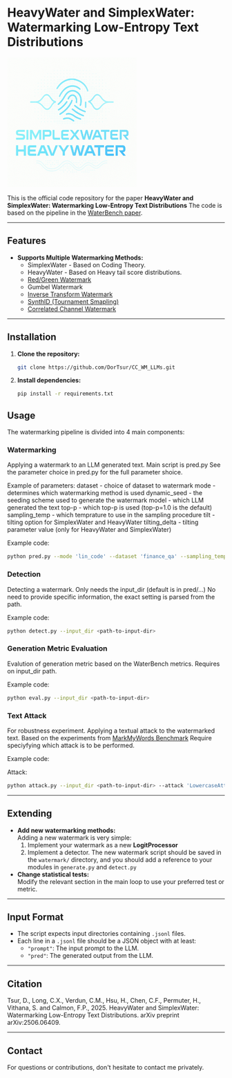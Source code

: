 # HeavyWater and SimplexWater: Watermarking Low-Entropy Text Distributions

<img src="images/readme_image.png" width="300" style="vertical-align: top right;"/>

This is the official code repository for the paper **HeavyWater and SimplexWater: Watermarking Low-Entropy Text Distributions**
The code is based on the pipeline in the [WaterBench paper](https://arxiv.org/abs/2311.07138).

---

## Features

- **Supports Multiple Watermarking Methods:**
  - SimplexWater - Based on Coding Theory.
  - HeavyWater - Based on Heavy tail score distributions.
  - [Red/Green Watermark]([https://example.com](https://proceedings.mlr.press/v202/kirchenbauer23a.html))
  - Gumbel Watermark
  - [Inverse Transform Watermark](https://arxiv.org/abs/2307.15593)
  - [SynthID (Tournament Smapling)](https://www.nature.com/articles/s41586-024-08025-4)
  - [Correlated Channel Watermark](https://arxiv.org/abs/2505.08878)

---

## Installation

1. **Clone the repository:**
   ```bash
   git clone https://github.com/DorTsur/CC_WM_LLMs.git
   ```

2. **Install dependencies:**
   ```bash
   pip install -r requirements.txt
   ```

## Usage

The watermarking pipeline is divided into 4 main components:

### Watermarking
Applying a watermark to an LLM generated text. Main script is pred.py
See the parameter choice in pred.py for the full parameter shoice.

Example of parameters:
dataset - choice of dataset to watermark
mode - determines which watermarking method is used
dynamic_seed - the seeding scheme used to generate the watermark
model - which LLM generated the text
top-p - which top-p is used (top-p=1.0 is the default)
sampling_temp - which temprature to use in the sampling procedure
tilt - tilting option for SimplexWater and HeavyWater
tilting_delta - tilting parameter value (only for HeavyWater and SimplexWater)

Example code:

```bash
python pred.py --mode 'lin_code' --dataset 'finance_qa' --sampling_temp 0.7 --tilt True --tilting_delta 0.0 --dynamic_seed 'markov_1' --top_p 0.999
```

### Detection

Detecting a watermark. Only needs the input_dir (default is in pred/...) No need to provide specific information, the exact setting is parsed from the path.

Example code:

```bash
python detect.py --input_dir <path-to-input-dir>
```

### Generation Metric Evaluation
Evalution of generation metric based on the WaterBench metrics. Requires on input_dir path.

Example code:

```bash
python eval.py --input_dir <path-to-input-dir>
```

### Text Attack

For robustness experiment. Applying a textual attack to the watermarked text. Based on the experiments from [MarkMyWords Benchmark](https://ieeexplore.ieee.org/abstract/document/10992530?casa_token=xX6MQibbApQAAAAA:NS0YTLxOx9aQ_AT9EhjVPOpbV3wgRiCgqhGjV8B73U1vpDfHScNsQbiS2w5_jBbQdrHb14jX)
Require speciyfying which attack is to be performed.

Example code:


Attack:
```bash
python attack.py --input_dir <path-to-input-dir> --attack 'LowercaseAttack'
```
---

## Extending

- **Add new watermarking methods:**  
  Adding a new watermark is very simple:
  1. Implement your watermark as a new **LogitProcessor**
  2. Implement a detector.
  The new watermark script should be saved in the `watermark/` directory, and you should add a reference to your modules in `generate.py` and `detect.py`
- **Change statistical tests:**  
  Modify the relevant section in the main loop to use your preferred test or metric.

---

## Input Format

- The script expects input directories containing `.jsonl` files.
- Each line in a `.jsonl` file should be a JSON object with at least:
  - `"prompt"`: The input prompt to the LLM.
  - `"pred"`: The generated output from the LLM.

---


## Citation

Tsur, D., Long, C.X., Verdun, C.M., Hsu, H., Chen, C.F., Permuter, H., Vithana, S. and Calmon, F.P., 2025. HeavyWater and SimplexWater: Watermarking Low-Entropy Text Distributions. arXiv preprint arXiv:2506.06409.


---

## Contact

For questions or contributions, don't hesitate to contact me privately.
